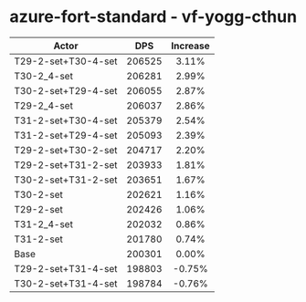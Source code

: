 # azure-fort-standard - vf-yogg-cthun
| Actor | DPS | Increase |
|---|:---:|:---:|
|T29-2-set+T30-4-set|206525|3.11%|
|T30-2_4-set|206281|2.99%|
|T30-2-set+T29-4-set|206055|2.87%|
|T29-2_4-set|206037|2.86%|
|T31-2-set+T30-4-set|205379|2.54%|
|T31-2-set+T29-4-set|205093|2.39%|
|T29-2-set+T30-2-set|204717|2.20%|
|T29-2-set+T31-2-set|203933|1.81%|
|T30-2-set+T31-2-set|203651|1.67%|
|T30-2-set|202621|1.16%|
|T29-2-set|202426|1.06%|
|T31-2_4-set|202032|0.86%|
|T31-2-set|201780|0.74%|
|Base|200301|0.00%|
|T29-2-set+T31-4-set|198803|-0.75%|
|T30-2-set+T31-4-set|198784|-0.76%|
